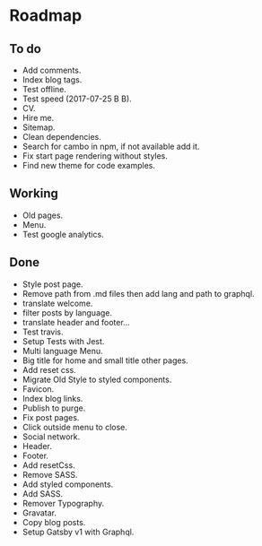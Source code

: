 # Roadmap

## To do
- Add comments.
- Index blog tags.
- Test offline.
- Test speed (2017-07-25 B B).
- CV.
- Hire me.
- Sitemap.
- Clean dependencies.
- Search for cambo in npm, if not available add it.
- Fix start page rendering without styles.
- Find new theme for code examples.

## Working
- Old pages.
- Menu.
- Test google analytics.

## Done
- Style post page.
- Remove path from .md files then add lang and path to graphql.
- translate welcome.
- filter posts by language.
- translate header and footer...
- Test travis.
- Setup Tests with Jest.
- Multi language Menu.
- Big title for home and small title other pages.
- Add reset css.
- Migrate Old Style to styled components.
- Favicon.
- Index blog links.
- Publish to purge.
- Fix post pages.
- Click outside menu to close.
- Social network.
- Header.
- Footer.
- Add resetCss.
- Remove SASS.
- Add styled components.
- Add SASS.
- Remover Typography.
- Gravatar.
- Copy blog posts.
- Setup Gatsby v1 with Graphql.
